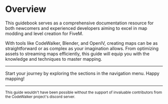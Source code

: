 # Overview

This guidebook serves as a comprehensive documentation resource for both newcomers and experienced developers aiming to excel in map modding and level creation for FiveM.

With tools like CodeWalker, Blender, and OpenIV, creating maps can be as straightforward or as complex as your imagination allows. From optimizing assets to streaming maps efficiently, this guide will equip you with the knowledge and techniques to master mapping.

---

Start your journey by exploring the sections in the navigation menu. Happy mapping!

---

<small>This guide wouldn't have been possible without the support of invaluable contributors from the CodeWalker project's discord server.</small>